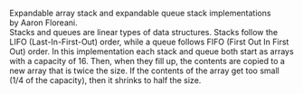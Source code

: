 Expandable array stack and expandable queue stack implementations <br /> by Aaron Floreani. <br />
Stacks and queues are linear types of data structures. Stacks follow the LIFO (Last-In-First-Out) order, while a queue follows FIFO (First Out In First Out) order. In this implementation each stack and queue both start as arrays with a capacity of 16. Then, when they fill up, the contents are copied to a new array that is twice the size. If the contents of the array get too small (1/4 of the capacity), then it shrinks to half the size.  <br />
